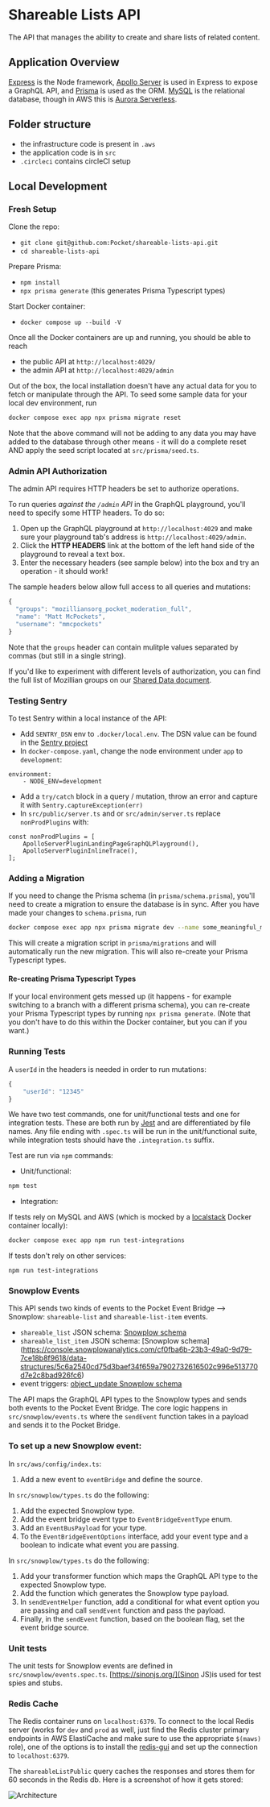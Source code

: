 # Shareable Lists API

The API that manages the ability to create and share lists of related content.

## Application Overview

[Express](https://expressjs.com/) is the Node framework, [Apollo Server](https://www.apollographql.com/docs/apollo-server/) is used in Express to expose a GraphQL API, and [Prisma](https://www.prisma.io/) is used as the ORM. [MySQL](https://www.mysql.com/) is the relational database, though in AWS this is [Aurora Serverless](https://aws.amazon.com/rds/aurora/serverless/).

## Folder structure

- the infrastructure code is present in `.aws`
- the application code is in `src`
- `.circleci` contains circleCI setup

## Local Development

### Fresh Setup

Clone the repo:

- `git clone git@github.com:Pocket/shareable-lists-api.git`
- `cd shareable-lists-api`

Prepare Prisma:

- `npm install`
- `npx prisma generate` (this generates Prisma Typescript types)

Start Docker container:

- `docker compose up --build -V`

Once all the Docker containers are up and running, you should be able to reach

- the public API at `http://localhost:4029/`
- the admin API at `http://localhost:4029/admin`

Out of the box, the local installation doesn't have any actual data for you to fetch or manipulate through the API. To seed some sample data for your local dev environment, run

```bash
docker compose exec app npx prisma migrate reset
```

Note that the above command will not be adding to any data you may have added to the database through other means - it will do a complete reset AND apply the seed script located at `src/prisma/seed.ts`.

### Admin API Authorization

The admin API requires HTTP headers be set to authorize operations.

To run queries _against the `/admin` API_ in the GraphQL playground, you'll need to specify some HTTP headers. To do so:

1. Open up the GraphQL playground at `http://localhost:4029` and make sure your playground tab's address is `http://localhost:4029/admin`.
2. Click the **HTTP HEADERS** link at the bottom of the left hand side of the playground to reveal a text box.
3. Enter the necessary headers (see sample below) into the box and try an operation - it should work!

The sample headers below allow full access to all queries and mutations:

```typescript
{
  "groups": "mozilliansorg_pocket_moderation_full",
  "name": "Matt McPockets",
  "username": "mmcpockets"
}
```

Note that the `groups` header can contain mulitple values separated by commas (but still in a single string).

If you'd like to experiment with different levels of authorization, you can find the full list of Mozillian groups on our [Shared Data document](https://getpocket.atlassian.net/wiki/spaces/PE/pages/2584150049/Pocket+Shared+Data#Source-of-Truth.3).

### Testing Sentry

To test Sentry within a local instance of the API:

- Add `SENTRY_DSN` env to `.docker/local.env`. The DSN value can be found in the [Sentry project](https://sentry.io/settings/pocket/projects/shareable-lists-api/)
- In `docker-compose.yaml`, change the node environment under `app` to `development`:

```
environment:
	- NODE_ENV=development
```

- Add a `try/catch` block in a query / mutation, throw an error and capture it with `Sentry.captureException(err)`
- In `src/public/server.ts` and or `src/admin/server.ts` replace `nonProdPlugins` with:

```
const nonProdPlugins = [
	ApolloServerPluginLandingPageGraphQLPlayground(),
	ApolloServerPluginInlineTrace(),
];
```

### Adding a Migration

If you need to change the Prisma schema (in `prisma/schema.prisma`), you'll need to create a migration to ensure the database is in sync. After you have made your changes to `schema.prisma`, run

```bash
docker compose exec app npx prisma migrate dev --name some_meaningful_migration_name
```

This will create a migration script in `prisma/migrations` and will automatically run the new migration. This will also re-create your Prisma Typescript types.

#### Re-creating Prisma Typescript Types

If your local environment gets messed up (it happens - for example switching to a branch with a different prisma schema), you can re-create your Prisma Typescript types by running `npx prisma generate`. (Note that you don't have to do this within the Docker container, but you can if you want.)

### Running Tests

A `userId` in the headers is needed in order to run mutations:

```typescript
{
	"userId": "12345"
}
```

We have two test commands, one for unit/functional tests and one for integration tests. These are both run by [Jest](https://jestjs.io/) and are differentiated by file names. Any file ending with `.spec.ts` will be run in the unit/functional suite, while integration tests should have the `.integration.ts` suffix.

Test are run via `npm` commands:

- Unit/functional:

```bash
npm test
```

- Integration:

If tests rely on MySQL and AWS (which is mocked by a [localstack](https://github.com/localstack/localstack) Docker container locally):

```bash
docker compose exec app npm run test-integrations
```

If tests don't rely on other services:

```
npm run test-integrations
```

### Snowplow Events

This API sends two kinds of events to the Pocket Event Bridge --> Snowplow: `shareable-list` and `shareable-list-item` events.

- `shareable_list` JSON schema: [Snowplow schema](https://console.snowplowanalytics.com/cf0fba6b-23b3-49a0-9d79-7ce18b8f9618/data-structures/7b895f09809942a835587b02a58b7a835f92e16a726f5d224a43b90d219ae9c4)
- `shareable_list_item` JSON schema: [Snowplow schema] (https://console.snowplowanalytics.com/cf0fba6b-23b3-49a0-9d79-7ce18b8f9618/data-structures/5c6a2540cd75d3baef34f659a7902732616502c996e513770d7e2c8bad926fc6)
- event triggers: [object_update Snowplow schema](https://console.snowplowanalytics.com/cf0fba6b-23b3-49a0-9d79-7ce18b8f9618/data-structures/a30c8f05ecf12d2b53202ed1cf161a4c578fab653f846550a20392659449dbad)

The API maps the GraphQL API types to the Snowplow types and sends both events to the Pocket Event Bridge. The core logic happens in `src/snowplow/events.ts` where the `sendEvent` function takes in a payload and sends it to the Pocket Bridge.

### To set up a new Snowplow event:

In `src/aws/config/index.ts`:

1. Add a new event to `eventBridge` and define the source.

In `src/snowplow/types.ts` do the following:

1. Add the expected Snowplow type.
2. Add the event bridge event type to `EventBridgeEventType` enum.
3. Add an `EventBusPayload` for your type.
4. To the `EventBridgeEventOptions` interface, add your event type and a boolean to indicate what event you are passing.

In `src/snowplow/types.ts` do the following:

1. Add your transformer function which maps the GraphQL API type to the expected Snowplow type.
2. Add the function which generates the Snowplow type payload.
3. In `sendEventHelper` function, add a conditional for what event option you are passing and call `sendEvent` function and pass the payload.
4. Finally, in the `sendEvent` function, based on the boolean flag, set the event bridge source.

### Unit tests

The unit tests for Snowplow events are defined in `src/snowplow/events.spec.ts`. [https://sinonjs.org/](Sinon JS)is used for test spies and stubs.

### Redis Cache

The Redis container runs on `localhost:6379`. To connect to the local Redis server (works for `dev` and `prod` as well, just find the Redis cluster primary endpoints in AWS ElastiCache and make sure to use the appropriate `$(maws)` role), one of the options is to install the [redis-gui](https://github.com/ekvedaras/redis-gui/releases) and set up the connection to `localhost:6379`.

The `shareableListPublic` query caches the responses and stores them for 60 seconds in the Redis db. Here is a screenshot of how it gets stored:

![Architecture](docs/images/redis-gui-screenshot.png)
